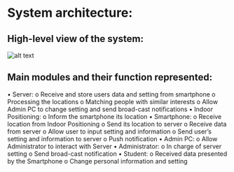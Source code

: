# System architecture:

## High-level view of the system: 
 
 ![alt text](/path/to/img.jpg "High-level") 
 
## Main modules and their function represented: 
•	Server: 
  o	Receive and store users data and setting from smartphone
  o	Processing the locations
  o	Matching people with similar interests
  o	Allow Admin PC to change setting and send broad-cast notifications
•	Indoor Positioning: 
  o	Inform the smartphone its location
•	Smartphone:
  o	Receive location from Indoor Positioning 
  o	Send its location to server
  o	Receive data from server
  o	Allow user to input setting and information
  o	Send user’s setting and information to server
  o	Push notification
•	Admin PC:
  o	Allow Administrator to interact with Server
•	Administrator:
  o	In charge of server setting
  o	Send broad-cast notification
•	Student:
  o	Received data presented by the Smartphone
  o	Change personal information and setting 
